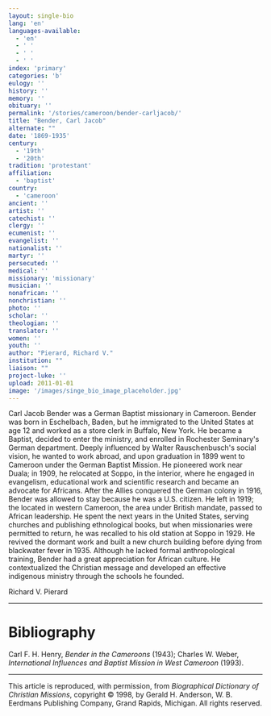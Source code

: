 ```yaml
---
layout: single-bio
lang: 'en'
languages-available:
  - 'en'
  - ' '
  - ' '
  - ' '
index: 'primary'
categories: 'b'
eulogy: ''
history: ''
memory: ''
obituary: ''
permalink: '/stories/cameroon/bender-carljacob/'
title: "Bender, Carl Jacob"
alternate: ""
date: '1869-1935'
century:
  - '19th'
  - '20th'
tradition: 'protestant'
affiliation:
  - 'baptist'
country:
  - 'cameroon'
ancient: ''
artist: ''
catechist: ''
clergy: ''
ecumenist: ''
evangelist: ''
nationalist: ''
martyr: ''
persecuted: ''
medical: ''
missionary: 'missionary'
musician: ''
nonafrican: ''
nonchristian: ''
photo: ''
scholar: ''
theologian: ''
translator: ''
women: ''
youth: ''
author: "Pierard, Richard V."
institution: ""
liaison: ""
project-luke: ''
upload: 2011-01-01
image: '/images/singe_bio_image_placeholder.jpg'
---
```




Carl Jacob Bender was a German Baptist missionary in Cameroon. Bender was born in Eschelbach, Baden, but he immigrated to the United States at age 12 and worked as a store clerk in Buffalo, New York. He became a Baptist, decided to enter the ministry, and enrolled in Rochester Seminary's German department. Deeply influenced by Walter Rauschenbusch's social vision, he wanted to work abroad, and upon graduation in 1899 went to Cameroon under the German Baptist Mission. He pioneered work near Duala; in 1909, he relocated at Soppo, in the interior, where he engaged in evangelism, educational work and scientific research and became an advocate for Africans. After the Allies conquered the German colony in 1916, Bender was allowed to stay because he was a U.S. citizen. He left in 1919; the located in western Cameroon, the area under British mandate, passed to African leadership. He spent the next years in the United States, serving churches and publishing ethnological books, but when missionaries were permitted to return, he was recalled to his old station at Soppo in 1929. He revived the dormant work and built a new church building before dying from blackwater fever in 1935. Although he lacked formal anthropological training, Bender had a great appreciation for African culture. He contextualized the Christian message and developed an effective indigenous ministry through the schools he founded.

Richard V. Pierard

---

# Bibliography

Carl F. H. Henry, *Bender in the Cameroons* (1943); Charles W. Weber, *International Influences and Baptist Mission in West Cameroon* (1993).

---

This article is reproduced, with permission, from *Biographical Dictionary of Christian Missions*, copyright © 1998, by Gerald H. Anderson, W. B. Eerdmans Publishing Company, Grand Rapids, Michigan. All rights reserved.
